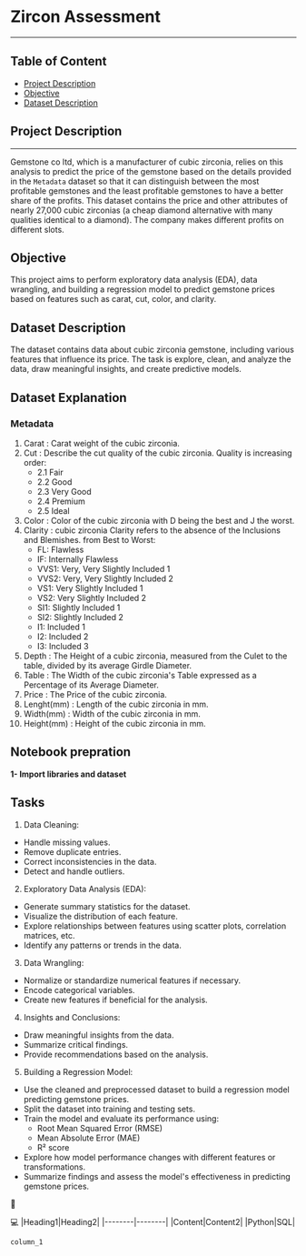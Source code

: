 # Zircon Assessment
---

## Table of Content

- [Project Description](#Project-Description)
- [Objective](#Objective)
- [Dataset Description](#Dataset-Description)

## Project Description
---
Gemstone co ltd, which is a manufacturer of cubic zirconia, relies on this analysis to predict the price of the gemstone based on the details provided in the `Metadata` dataset so that it can distinguish between the most profitable gemstones and the least profitable gemstones to have a better share of the profits.
This dataset contains the price and other attributes of nearly 27,000 cubic zirconias (a cheap diamond alternative with many qualities identical to a diamond). The company makes different profits on different slots.
## Objective
This project aims to perform exploratory data analysis (EDA), data wrangling, and building a regression model to predict gemstone prices based on features such as carat, cut, color, and clarity.
## Dataset Description
The dataset contains data about cubic zirconia gemstone, including various features that influence its price. The task is explore, clean, and analyze the data, draw meaningful insights, and create predictive models.
## Dataset Explanation
### **Metadata**
1.  Carat : 	 Carat weight of the cubic zirconia.
2. Cut :	 Describe the cut quality of the cubic zirconia. Quality is increasing order:
    *  2.1 Fair
    *  2.2 Good
    *  2.3 Very Good
    *  2.4 Premium
    *  2.5 Ideal
3. Color :  	 Color of the cubic zirconia with D being the best and J the worst.
4. Clarity :	 cubic zirconia Clarity refers to the absence of the Inclusions and Blemishes. from Best to Worst:
    * FL: Flawless
    * IF: Internally Flawless
    * VVS1: Very, Very Slightly Included 1
    * VVS2: Very, Very Slightly Included 2
    * VS1: Very Slightly Included 1
    * VS2: Very Slightly Included 2
    * SI1: Slightly Included 1
    * SI2: Slightly Included 2
    * I1: Included 1
    * I2: Included 2
    * I3: Included 3
5. Depth : The Height of a cubic zirconia, measured from the Culet to the table, divided by its average Girdle Diameter.
6. Table : The Width of the cubic zirconia's Table expressed as a Percentage of its Average Diameter.
7. Price : The Price of the cubic zirconia.
8. Lenght(mm) :	Length of the cubic zirconia in mm.
9. Width(mm) :	Width of the cubic zirconia in mm.
10. Height(mm) : Height of the cubic zirconia in mm.


## Notebook prepration
**1- Import libraries and dataset**
## Tasks

1.	Data Cleaning:
- Handle missing values.
- Remove duplicate entries.
- Correct inconsistencies in the data.
- Detect and handle outliers.

2.	Exploratory Data Analysis (EDA):
- Generate summary statistics for the dataset.
- Visualize the distribution of each feature.
- Explore relationships between features using scatter plots, correlation matrices, etc.
- Identify any patterns or trends in the data.

3.	Data Wrangling:
- Normalize or standardize numerical features if necessary.
- Encode categorical variables.
- Create new features if beneficial for the analysis.

4.	Insights and Conclusions:
- Draw meaningful insights from the data.
- Summarize critical findings.
- Provide recommendations based on the analysis.

5.	Building a Regression Model:
- Use the cleaned and preprocessed dataset to build a regression model predicting gemstone prices.
- Split the dataset into training and testing sets.
- Train the model and evaluate its performance using:
  - Root Mean Squared Error (RMSE)
  - Mean Absolute Error (MAE)
  - R² score
- Explore how model performance changes with different features or transformations.
- Summarize findings and assess the model's effectiveness in predicting gemstone prices.

🙂

💻
|Heading1|Heading2|
|--------|--------|
|Content|Content2|
|Python|SQL|

`column_1`
